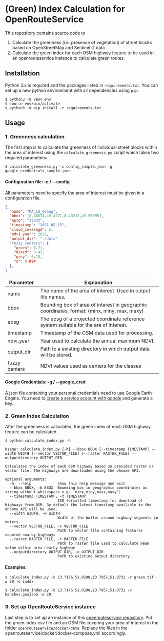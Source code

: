 # (Green) Index Calculation for OpenRouteService

This repository contains source code to

1. Calculate the greenness (i.e. presence of vegetation) of street blocks based on OpenStreetMap and Sentinel-2 data
2. Calculate the green index for each OSM highway feature to be used in an openrouteservice instance to calculate green routes.

## Installation

Python 3.x is required and the packages listed in `requirements.txt`. You can set up a new python environment with all dependencies using `pip`:

```
$ python3 -m venv env
$ source env/bin/activate
$ python3 -m pip install -r requirements.txt
```

## Usage

### 1. Greenness calculation

The first step is to calculate the greenness of individual street blocks within the area of interest using the `calculate_greenness.py` script which takes two required parameters:

```
$ calculate_greenness.py -c config_sample.json -g google_credentials_sample.json
```

#### Configuration file: -c / --config

All parameters need to specify the area of interest must be given in a configuration file.

``` json
{
  "name": "MA_LU_debug",
  "bbox": [8.46874,49.4971,8.49213,49.50995],
  "epsg": "32632",
  "timestamp": "2021-08-15",
  "cloud_coverage": 5,
  "ndvi_year": 2020,
  "output_dir": "./data"
  "fuzzy_centers": {
    "green": 0.71,
    "mixed": 0.43,
    "grey": 0.15,
    "d": 0.094
  },
}
```

| Parameter | Explanation                                           |
|-----------|-------------------------------------------------------|
| name | The name of the area of interest. Used in output file names. |
| bbox | Bounding box of area of interest in geographic coordinates, format: (minx, miny, max, maxy)|
| epsg | The epsg of a projected coordinate reference system suitable for the are of interest.|
| timestamp | Timestamp of the OSM data used for processing. |
| ndvi_year| Year used to calculate the annual maximum NDVI. |
| output_dir | Path to a existing directory in which output data will be stored. |
| fuzzy centers | NDVI values used as centers for the classes |


#### Google Credentials: -g / --google_cred

A json file containing your personal credentials need to use Google Earth Engine. You need to [create a service account with google](https://developers.google.com/earth-engine/guides/service_account) and generate a key.


### 2. Green Index Calculation

After the greenness is calculated, the green index of each OSM highway feature can be calculated.


```
$ python calculate_index.py -h

Usage: calculate_index.py [-h] --bbox BBOX [--timestamp TIMESTAMP] --width WIDTH [--vector VECTOR_FILE] [--raster RASTER_FILE] --outputdirectory OUTPUT_DIR

Calculates the index of each OSM highway based on provided raster or vector file. The highways are downloaded using the ohsome API.

optional arguments:
  -h, --help            show this help message and exit
  --bbox BBOX, -b BBOX  Bounding box in geographic coordinates as string without whitespace e.g. 'minx,miny,maxx,maxy')
  --timestamp TIMESTAMP, -t TIMESTAMP
                        ISO formatted timestamp for download of highways from OSM. By default the latest timestamp available in the ohsome API will be used.
  --width WIDTH, -w WIDTH
                        Width of the buffer around highway segments in meters
  --vector VECTOR_FILE, -v VECTOR_FILE
                        Path to vector file containing features counted nearby highways
  --raster RASTER_FILE, -r RASTER_FILE
                        Path to raster file used to calculate mean value within area nearby highway
  --outputdirectory OUTPUT_DIR, -o OUTPUT_DIR
                        Path to existing output directory.

```

#### Examples:

```
$ calculate_index.py -b 13.7176,51.0298,13.7957,51.0731 -r green.tif -w 20 -o index
```

```
$ calculate_index.py -b 13.7176,51.0298,13.7957,51.0731 -v benches.geojson -w 20
```

### 3. Set up OpenRouteService instance

Last step is to set up an instance of this [openrouteservice repository](https://github.com/redfrexx/openrouteservice/tree/shadow-trees).
Put the green index csv file and an OSM file covering your area of interest in the folder `openrouteservice/docker/data`. Replace the files in the  openrouteservice/docker/docker-compose.yml accordingly.
